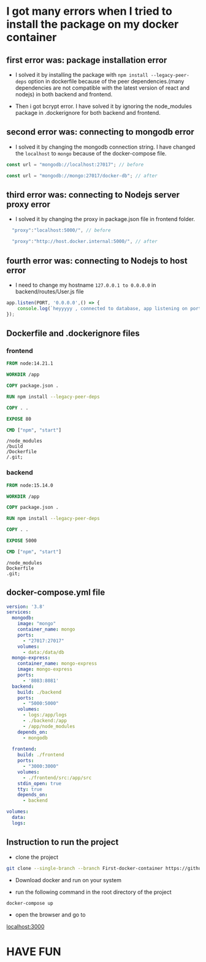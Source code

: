 # I got many errors when I tried to install the package on my docker container

## first error was: package installation error

- I solved it by installing the package with `npm install --legacy-peer-deps` option in dockerfile because of the peer dependencies.(many dependencies are not compatible with the latest version of react and nodejs) in both backend and frontend.

- Then i got bcrypt error. I have solved it by ignoring the node_modules package in .dockerignore for both backend and frontend.

## second error was: connecting to mongodb error

- I solved it by changing the mongodb connection string. I have changed the `localhost` to `mongo` because of the docker-compose file.

```js
const url = "mongodb://localhost:27017"; // before

const url = "mongodb://mongo:27017/docker-db"; // after
```

## third error was: connecting to Nodejs server proxy error

- I solved it by changing the proxy in package.json file in frontend folder.

```js
  "proxy":"localhost:5000/", // before

  "proxy":"http://host.docker.internal:5000/", // after 
```

## fourth error was: connecting to Nodejs to host error

- I need to change my hostname `127.0.0.1 to 0.0.0.0` in backend/routes/User.js file

```js
app.listen(PORT, '0.0.0.0',() => {
    console.log(`heyyyyy , connected to database, app listening on port ${PORT}`);
});  
```

## Dockerfile and .dockerignore files

### frontend

```dockerfile
FROM node:14.21.1

WORKDIR /app

COPY package.json .

RUN npm install --legacy-peer-deps

COPY . .

EXPOSE 80

CMD ["npm", "start"]
```

```dockerignore
/node_modules
/build
/Dockerfile
/.git;
```

### backend

```dockerfile
FROM node:15.14.0

WORKDIR /app

COPY package.json .

RUN npm install --legacy-peer-deps

COPY . .

EXPOSE 5000

CMD ["npm", "start"]
```

```dockerignore
/node_modules
Dockerfile
.git;
```

## docker-compose.yml file

```yml
version: '3.8'
services:
  mongodb:
    image: "mongo"
    container_name: mongo
    ports:
      - "27017:27017"
    volumes:
      - data:/data/db
  mongo-express: 
    container_name: mongo-express
    image: mongo-express
    ports: 
      - '8083:8081'
  backend:
    build: ./backend
    ports:
      - "5000:5000"
    volumes:
      - logs:/app/logs
      - ./backend:/app
      - /app/node_modules
    depends_on:
      - mongodb
  
  frontend:
    build: ./frontend
    ports:
      - "3000:3000"
    volumes:
      - ./frontend/src:/app/src
    stdin_open: true
    tty: true
    depends_on:
      - backend

volumes:
  data:
  logs:
```

## Instruction to run the project

- clone the project

```bash
git clone --single-branch --branch First-docker-container https://github.com/rishabh-arch/cloud-computing-and-testing-learning-days.git
```

- Download docker and run on your system

- run the following command in the root directory of the project

```bash
docker-compose up
```

- open the browser and go to

[localhost:3000](http://localhost:3000/)

# HAVE FUN